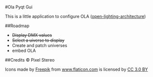 #Ola Pyqt Gui

This is a little application to configure OLA ([open-lighting-architecture](https://www.openlighting.org/ola/))

##Roadmap
* ~~Display DMX values~~
* ~~Select a uiverse to display~~
* Create and patch universes
* embed OLA

##Credits
© Pixel Stereo
<p>Icons made by <a href="http://www.freepik.com" title="Freepik">Freepik</a> from <a href="http://www.flaticon.com" title="Flaticon">www.flaticon.com</a> is licensed by <a href="http://creativecommons.org/licenses/by/3.0/" title="Creative Commons BY 3.0" target="_blank">CC 3.0 BY</a></p>
